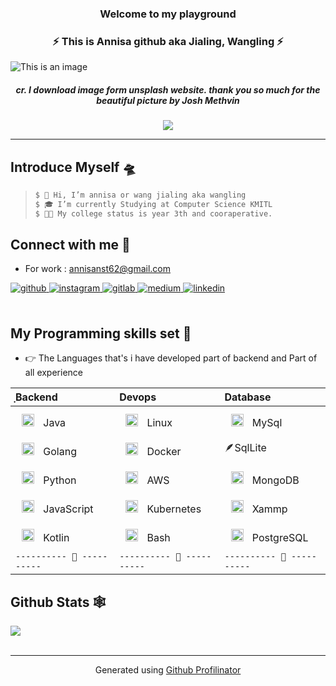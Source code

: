 <!-- ![exam-homer](https://media.giphy.com/media/IPbS5R4fSUl5S/giphy.gif) <br/> -->

### <div align="center">  Welcome to my playground </div>
### <div align="center"> ⚡ This is Annisa github aka Jialing, Wangling ⚡</div>
![This is an image](https://images.unsplash.com/photo-1561460651-6373ffda5a37?ixlib=rb-4.0.3&ixid=MnwxMjA3fDB8MHxwaG90by1wYWdlfHx8fGVufDB8fHx8&auto=format&fit=crop&w=2121&q=80)
##### <div align="center">cr. I download image form unsplash website. thank you so much for the beautiful picture by Josh Methvin</div>

<div align="center">
<img src="https://komarev.com/ghpvc/?username=wanglingx&&style=flat-square" align="center" />
</div>  

----


## Introduce Myself 🛸

> ```bash 
>$ 👋 Hi, I’m annisa or wang jialing aka wangling 
>$ 🎓 I’m currently Studying at Computer Science KMITL 
>$ 👩‍💻 My college status is year 3th and cooraperative. 
> ```

## Connect with me 🐰  
- For work : annisanst62@gmail.com

<div align="start">
<a href="https://github.com/wanglingx" target="_blank">
<img src=https://img.shields.io/badge/github-%2324292e.svg?&style=for-the-badge&logo=github&logoColor=white alt=github style="margin-bottom: 5px;" />
</a>
<a href="https://instagram.com/nisaxnss" target="_blank">
<img src=https://img.shields.io/badge/instagram-%23000000.svg?&style=for-the-badge&logo=instagram&logoColor=white alt=instagram style="margin-bottom: 5px;" />
</a>
<a href="https://gitlab.com/nisa1681" target="_blank">
<img src=https://img.shields.io/badge/gitlab-330F63.svg?&style=for-the-badge&logo=gitlab&logoColor=white alt=gitlab style="margin-bottom: 5px;" />
</a>
<a href="https://medium.com/@shxoxo.sa0194" target="_blank">
<img src=https://img.shields.io/badge/medium-%23292929.svg?&style=for-the-badge&logo=medium&logoColor=white alt=medium style="margin-bottom: 5px;" />
</a>
<a href="https://linkedin.com/in/annisa-singsathit-611b58270" target="_blank">
<img src=https://img.shields.io/badge/linkedin-%231E77B5.svg?&style=for-the-badge&logo=linkedin&logoColor=white alt=linkedin style="margin-bottom: 5px;" />
</a>  
</div>  
  
<br/>  


## My Programming skills set 🪸

- 👉 The Languages that's i have developed part of backend and  Part of all experience


| ฺBackend | Devops | Database |
| :---- | :----| :----
| <a href="https://www.java.com/" target="_blank"><img style="margin: 10px" src="https://profilinator.rishav.dev/skills-assets/java-original-wordmark.svg" alt="Java" height="20" /></a>  Java |   <a href="https://www.linux.org/" target="_blank"><img style="margin: 10px" src="https://profilinator.rishav.dev/skills-assets/linux-original.svg" alt="Linux" height="20" /></a>  Linux | <a href="https://www.mysql.com/" target="_blank"><img style="margin: 10px" src="https://profilinator.rishav.dev/skills-assets/mysql-original-wordmark.svg" alt="MySQL" height="20" /></a>  MySql |
| <a href="https://go.dev/" target="_blank"><img style="margin: 10px" src="https://profilinator.rishav.dev/skills-assets/go-original.svg" alt="Go" height="20" /></a> Golang   | <a href="https://www.docker.com/" target="_blank"><img style="margin: 10px" src="https://profilinator.rishav.dev/skills-assets/docker-original-wordmark.svg" alt="Docker" height="20" /></a>  Docker | 🪶SqlLite |
| <a href="https://www.python.org/" target="_blank"><img style="margin: 10px" src="https://profilinator.rishav.dev/skills-assets/python-original.svg" alt="Python" height="20" /></a>   Python | <a href="https://aws.amazon.com/" target="_blank"><img style="margin: 10px" src="https://profilinator.rishav.dev/skills-assets/amazonwebservices-original-wordmark.svg" alt="AWS" height="20" /></a>  AWS | <a href="https://www.mongodb.com/" target="_blank"><img style="margin: 10px" src="https://profilinator.rishav.dev/skills-assets/mongodb-original-wordmark.svg" alt="MongoDB" height="20" /></a>  MongoDB |
| <a href="https://www.javascript.com/" target="_blank"><img style="margin: 10px" src="https://profilinator.rishav.dev/skills-assets/javascript-original.svg" alt="JavaScript" height="20" /></a>   JavaScript | <a href="https://kubernetes.io/" target="_blank"><img style="margin: 10px" src="https://profilinator.rishav.dev/skills-assets/kubernetes-icon.svg" alt="Kubernetes" height="20" /></a>  Kubernetes |<a href="https://www.apachefriends.org/" target="_blank"><img style="margin: 10px" src="https://profilinator.rishav.dev/skills-assets/xampp.png" alt="XAMPP" height="20" /></a>  Xammp |
| <a href="https://kotlinlang.org/" target="_blank"><img style="margin: 10px" src="https://profilinator.rishav.dev/skills-assets/kotlinlang-icon.svg" alt="Kotlin" height="20" /></a>   Kotlin | <a href="https://www.gnu.org/software/bash/" target="_blank"><img style="margin: 10px" src="https://profilinator.rishav.dev/skills-assets/gnu_bash-icon.svg" alt="Bash" height="20" /></a>  Bash | <a href="https://www.postgresql.org/" target="_blank"><img style="margin: 10px" src="https://profilinator.rishav.dev/skills-assets/postgresql-original-wordmark.svg" alt="PostgreSQL" height="20" /></a>  PostgreSQL | 
| `---------- 🐯 ----------`  | `---------- 🦁 ----------` | `---------- 🐰 ----------` |


 
## Github Stats 🕸️
<div align="start"><img src="https://github-readme-stats.vercel.app/api?username=wanglingx&show_icons=true&count_private=true&hide_border=true" align="center" /></div> 
<br/>  


----
<div align="center">Generated using <a href="https://profilinator.rishav.dev/" target="_blank">Github Profilinator</a></div>
<!---
wanglingx/wanglingx is a ✨ special ✨ repository because its `README.md` (this file) appears on your GitHub profile.
You can click the Preview link to take a look at your changes.
--->
